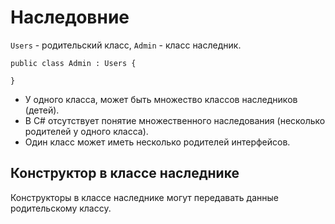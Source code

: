 # Наследовние

`Users` - родительский класс, `Admin` - класс наследник.

    public class Admin : Users {

    }
* У одного класса, может быть множество классов наследников (детей).
* В C# отсутствует понятие множественного наследования (несколько родителей у одного класса).
* Один класс может иметь несколько родителей интерфейсов.

## Конструктор в классе наследнике
Конструкторы в классе наследнике могут передавать данные родительскому классу.